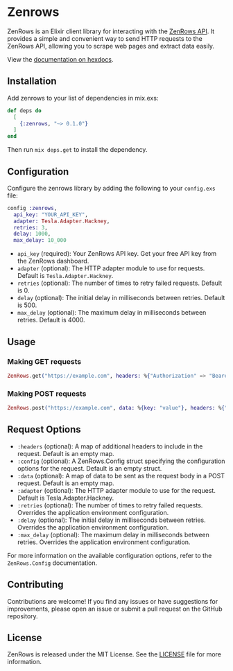 # Zenrows

ZenRows is an Elixir client library for interacting with the [ZenRows API](https://docs.zenrows.com/api-reference). It provides a simple and convenient way to send HTTP requests to the ZenRows API, allowing you to scrape web pages and extract data easily.

View the [documentation on hexdocs](https://hexdocs.pm/zenrows/readme.html).

## Installation

Add zenrows to your list of dependencies in mix.exs:

```elixir
def deps do
  [
    {:zenrows, "~> 0.1.0"}
  ]
end
```

Then run `mix deps.get` to install the dependency.

## Configuration

Configure the zenrows library by adding the following to your `config.exs` file:

```elixir
config :zenrows,
  api_key: "YOUR_API_KEY",
  adapter: Tesla.Adapter.Hackney,
  retries: 3,
  delay: 1000,
  max_delay: 10_000
```

- `api_key` (required): Your ZenRows API key. Get your free API key from the ZenRows dashboard.
- `adapter` (optional): The HTTP adapter module to use for requests. Default is `Tesla.Adapter.Hackney`.
- `retries` (optional): The number of times to retry failed requests. Default is 0.
- `delay` (optional): The initial delay in milliseconds between retries. Default is 500.
- `max_delay` (optional): The maximum delay in milliseconds between retries. Default is 4000.

## Usage

### Making GET requests

```elixir
ZenRows.get("https://example.com", headers: %{"Authorization" => "Bearer token"}, config: %ZenRows.Config{js_render: true})
```

### Making POST requests

```elixir
ZenRows.post("https://example.com", data: %{key: "value"}, headers: %{"Authorization" => "Bearer token"})
```

## Request Options

- `:headers` (optional): A map of additional headers to include in the request. Default is an empty map.
- `:config` (optional): A ZenRows.Config struct specifying the configuration options for the request. Default is an empty struct.
- `:data` (optional): A map of data to be sent as the request body in a POST request. Default is an empty map.
- `:adapter` (optional): The HTTP adapter module to use for the request. Default is Tesla.Adapter.Hackney.
- `:retries` (optional): The number of times to retry failed requests. Overrides the application environment configuration.
- `:delay` (optional): The initial delay in milliseconds between retries. Overrides the application environment configuration.
- `:max_delay` (optional): The maximum delay in milliseconds between retries. Overrides the application environment configuration.

For more information on the available configuration options, refer to the `ZenRows.Config` documentation.

## Contributing

Contributions are welcome! If you find any issues or have suggestions for improvements, please open an issue or submit a pull request on the GitHub repository.

## License

ZenRows is released under the MIT License. See the [LICENSE](LICENSE) file for more information.
